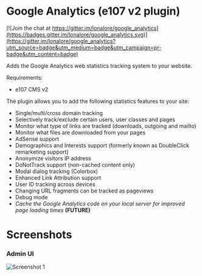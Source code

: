 Google Analytics (e107 v2 plugin)
=================================

[![Join the chat at https://gitter.im/lonalore/google_analytics](https://badges.gitter.im/lonalore/google_analytics.svg)](https://gitter.im/lonalore/google_analytics?utm_source=badge&utm_medium=badge&utm_campaign=pr-badge&utm_content=badge)

Adds the Google Analytics web statistics tracking system to your website.

Requirements:
- e107 CMS v2

The plugin allows you to add the following statistics features to your site:
- Single/multi/cross domain tracking
- Selectively track/exclude certain users, user classes and pages
- Monitor what type of links are tracked (downloads, outgoing and mailto)
- Monitor what files are downloaded from your pages
- AdSense support
- Demographics and Interests support (formerly known as DoubleClick remarketing support)
- Anonymize visitors IP address
- DoNotTrack support (non-cached content only)
- Modal dialog tracking (Colorbox)
- Enhanced Link Attribution support
- User ID tracking across devices
- Changing URL fragments can be tracked as pageviews
- Debug mode
- *Cache the Google Analytics code on your local server for improved page loading times* **(FUTURE)**

Screenshots
===========

### Admin UI
![Screenshot 1](https://www.dropbox.com/s/wmcwgw1mkananpe/admin_ui.png?dl=1&v=2)

